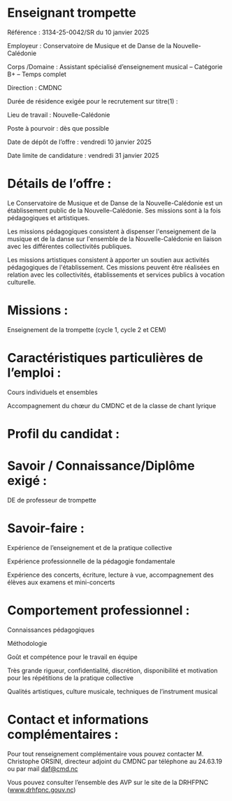 # Enseignant trompette

Référence : 3134-25-0042/SR du 10 janvier 2025

Employeur : Conservatoire de Musique et de Danse de la Nouvelle-Calédonie

Corps /Domaine : Assistant spécialisé d’enseignement musical – Catégorie B+ – Temps complet

Direction : CMDNC

Durée de résidence exigée pour le recrutement sur titre(1) :

Lieu de travail : Nouvelle-Calédonie

Poste à pourvoir : dès que possible

Date de dépôt de l’offre : vendredi 10 janvier 2025

Date limite de candidature : vendredi 31 janvier 2025

# Détails de l’offre :

Le Conservatoire de Musique et de Danse de la Nouvelle-Calédonie est un établissement public de la Nouvelle-Calédonie. Ses missions sont à la fois pédagogiques et artistiques.

Les missions pédagogiques consistent à dispenser l'enseignement de la musique et de la danse sur l'ensemble de la Nouvelle-Calédonie en liaison avec les différentes collectivités publiques.

Les missions artistiques consistent à apporter un soutien aux activités pédagogiques de l'établissement. Ces missions peuvent être réalisées en relation avec les collectivités, établissements et services publics à vocation culturelle.

# Missions :

Enseignement de la trompette (cycle 1, cycle 2 et CEM)

# Caractéristiques particulières de l’emploi :

Cours individuels et ensembles

Accompagnement du chœur du CMDNC et de la classe de chant lyrique

# Profil du candidat :

# Savoir / Connaissance/Diplôme exigé :

DE de professeur de trompette

# Savoir-faire :

Expérience de l’enseignement et de la pratique collective

Expérience professionnelle de la pédagogie fondamentale

Expérience des concerts, écriture, lecture à vue, accompagnement des élèves aux examens et mini-concerts

# Comportement professionnel :

Connaissances pédagogiques

Méthodologie

Goût et compétence pour le travail en équipe

Très grande rigueur, confidentialité, discrétion, disponibilité et motivation pour les répétitions de la pratique collective

Qualités artistiques, culture musicale, techniques de l’instrument musical

# Contact et informations complémentaires :

Pour tout renseignement complémentaire vous pouvez contacter M. Christophe ORSINI, directeur adjoint du CMDNC par téléphone au 24.63.19 ou par mail daf@cmd.nc

Vous pouvez consulter l’ensemble des AVP sur le site de la DRHFPNC (www.drhfpnc.gouv.nc)